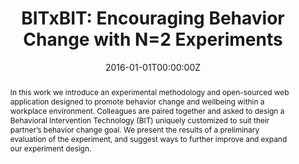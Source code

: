 ---
title: "BITxBIT: Encouraging Behavior Change with N=2 Experiments"
authors:
- admin
- T. Rich
- K. Dinakar
- N. Farve
- W.V. Chen
- P. Maes
- R. Picard
date: "2016-01-01T00:00:00Z"
doi: ""

author_notes:
- ""
- ""
- ""
- ""
- ""
- ""
- ""

# Schedule page publish date (NOT publication's date).
publishDate: "2016-01-01T00:00:00Z"

# Publication type.
# Legend: 0 = Uncategorized; 1 = Conference paper; 2 = Journal article;
# 3 = Preprint / Working Paper; 4 = Report; 5 = Book; 6 = Book section;
# 7 = Thesis; 8 = Patent
publication_types: ["1"]

# Publication name and optional abbreviated publication name.
publication: In *Proceedings of the CHI Conference Extended Abstracts on Human Factors* 
publication_short: In *Proceedings of the CHI Conference Extended Abstracts on Human Factors* 

abstract: "In this work we introduce an experimental methodology and open-sourced web application designed to promote behavior change and wellbeing within a workplace environment. Colleagues are paired together and asked to design a Behavioral Intervention Technology (BIT) uniquely customized to suit their partner’s behavior change goal. We present the results of a preliminary evaluation of the experiment, and suggest ways to further improve and expand our experiment design."
# Summary. An optional shortened abstract.
summary: To help promote behavior change, we leverage the power of social obligation, and conduct an experiment in which participants are paired together and asked to design a Behavioral Intervention Technology (BIT) customized to suit their partner’s behavior change goal.

tags:
- Affective Computing
- Behavior Change
- Wellbeing
featured: false

links:
url_pdf: http://affect.media.mit.edu/pdfs/16.Jaques-etal-CHI.pdf
url_code: ''
url_dataset: ''
url_poster: ''
url_project: ''
url_slides: ''
url_source: ''
url_video: ''

# Featured image
# To use, add an image named `featured.jpg/png` to your page's folder. 
image:
  caption: ''
  focal_point: Center
  preview_only: false

# Associated Projects (optional).
#   Associate this publication with one or more of your projects.
#   Simply enter your project's folder or file name without extension.
#   E.g. `internal-project` references `content/project/internal-project/index.md`.
#   Otherwise, set `projects: []`.
projects: []

# Slides (optional).
#   Associate this publication with Markdown slides.
#   Simply enter your slide deck's filename without extension.
#   E.g. `slides: "example"` references `content/slides/example/index.md`.
#   Otherwise, set `slides: ""`.
slides: ""
---